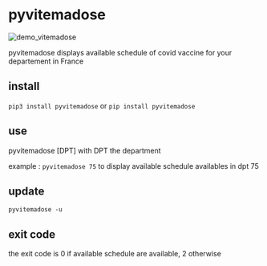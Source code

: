 # pyvitemadose

![demo_vitemadose](https://user-images.githubusercontent.com/45128847/137623852-d8e32778-cff4-4849-9a0c-af430aa78e75.gif)

pyvitemadose displays available schedule of covid vaccine for your departement in France

## install

``pip3 install pyvitemadose``
or
``pip install pyvitemadose``

## use

pyvitemadose \[DPT\] with DPT the department

example : ``pyvitemadose 75`` to display available schedule availables in dpt 75


## update 

``pyvitemadose -u``

## exit code

the exit code is 0 if available schedule are available, 2 otherwise
